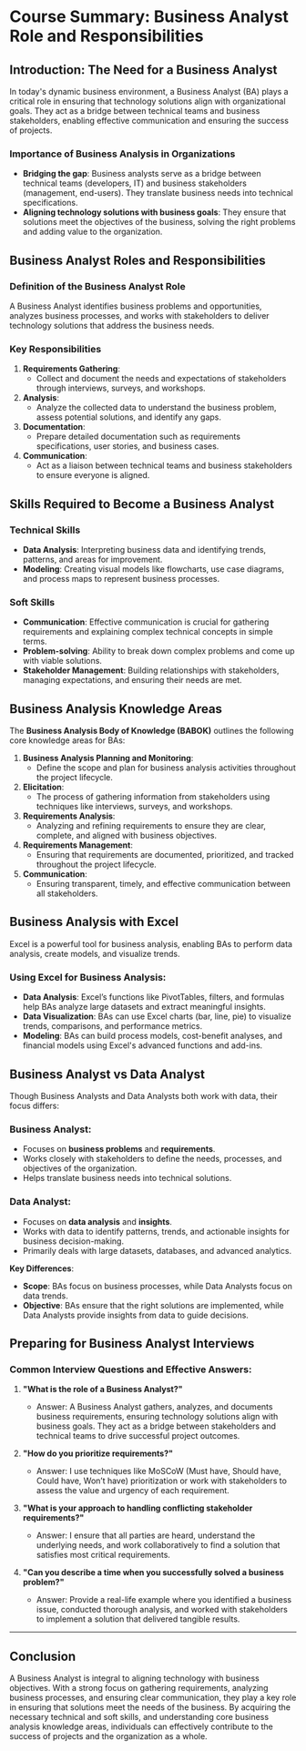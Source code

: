 # Course Summary: Business Analyst Role and Responsibilities

## **Introduction: The Need for a Business Analyst**

In today's dynamic business environment, a Business Analyst (BA) plays a critical role in ensuring that technology solutions align with organizational goals. They act as a bridge between technical teams and business stakeholders, enabling effective communication and ensuring the success of projects.

### **Importance of Business Analysis in Organizations**
- **Bridging the gap**: Business analysts serve as a bridge between technical teams (developers, IT) and business stakeholders (management, end-users). They translate business needs into technical specifications.
- **Aligning technology solutions with business goals**: They ensure that solutions meet the objectives of the business, solving the right problems and adding value to the organization.
  
## **Business Analyst Roles and Responsibilities**

### **Definition of the Business Analyst Role**
A Business Analyst identifies business problems and opportunities, analyzes business processes, and works with stakeholders to deliver technology solutions that address the business needs.

### **Key Responsibilities**
1. **Requirements Gathering**:
   - Collect and document the needs and expectations of stakeholders through interviews, surveys, and workshops.
2. **Analysis**:
   - Analyze the collected data to understand the business problem, assess potential solutions, and identify any gaps.
3. **Documentation**:
   - Prepare detailed documentation such as requirements specifications, user stories, and business cases.
4. **Communication**:
   - Act as a liaison between technical teams and business stakeholders to ensure everyone is aligned.

## **Skills Required to Become a Business Analyst**

### **Technical Skills**
- **Data Analysis**: Interpreting business data and identifying trends, patterns, and areas for improvement.
- **Modeling**: Creating visual models like flowcharts, use case diagrams, and process maps to represent business processes.

### **Soft Skills**
- **Communication**: Effective communication is crucial for gathering requirements and explaining complex technical concepts in simple terms.
- **Problem-solving**: Ability to break down complex problems and come up with viable solutions.
- **Stakeholder Management**: Building relationships with stakeholders, managing expectations, and ensuring their needs are met.

## **Business Analysis Knowledge Areas**

The **Business Analysis Body of Knowledge (BABOK)** outlines the following core knowledge areas for BAs:

1. **Business Analysis Planning and Monitoring**:
   - Define the scope and plan for business analysis activities throughout the project lifecycle.
2. **Elicitation**:
   - The process of gathering information from stakeholders using techniques like interviews, surveys, and workshops.
3. **Requirements Analysis**:
   - Analyzing and refining requirements to ensure they are clear, complete, and aligned with business objectives.
4. **Requirements Management**:
   - Ensuring that requirements are documented, prioritized, and tracked throughout the project lifecycle.
5. **Communication**:
   - Ensuring transparent, timely, and effective communication between all stakeholders.

## **Business Analysis with Excel**

Excel is a powerful tool for business analysis, enabling BAs to perform data analysis, create models, and visualize trends.

### **Using Excel for Business Analysis**:
- **Data Analysis**: Excel’s functions like PivotTables, filters, and formulas help BAs analyze large datasets and extract meaningful insights.
- **Data Visualization**: BAs can use Excel charts (bar, line, pie) to visualize trends, comparisons, and performance metrics.
- **Modeling**: BAs can build process models, cost-benefit analyses, and financial models using Excel's advanced functions and add-ins.

## **Business Analyst vs Data Analyst**

Though Business Analysts and Data Analysts both work with data, their focus differs:

### **Business Analyst**:
- Focuses on **business problems** and **requirements**.
- Works closely with stakeholders to define the needs, processes, and objectives of the organization.
- Helps translate business needs into technical solutions.

### **Data Analyst**:
- Focuses on **data analysis** and **insights**.
- Works with data to identify patterns, trends, and actionable insights for business decision-making.
- Primarily deals with large datasets, databases, and advanced analytics.

**Key Differences**:
- **Scope**: BAs focus on business processes, while Data Analysts focus on data trends.
- **Objective**: BAs ensure that the right solutions are implemented, while Data Analysts provide insights from data to guide decisions.

## **Preparing for Business Analyst Interviews**

### **Common Interview Questions and Effective Answers**:
1. **"What is the role of a Business Analyst?"**
   - Answer: A Business Analyst gathers, analyzes, and documents business requirements, ensuring technology solutions align with business goals. They act as a bridge between stakeholders and technical teams to drive successful project outcomes.

2. **"How do you prioritize requirements?"**
   - Answer: I use techniques like MoSCoW (Must have, Should have, Could have, Won’t have) prioritization or work with stakeholders to assess the value and urgency of each requirement.

3. **"What is your approach to handling conflicting stakeholder requirements?"**
   - Answer: I ensure that all parties are heard, understand the underlying needs, and work collaboratively to find a solution that satisfies most critical requirements.

4. **"Can you describe a time when you successfully solved a business problem?"**
   - Answer: Provide a real-life example where you identified a business issue, conducted thorough analysis, and worked with stakeholders to implement a solution that delivered tangible results.

---

## **Conclusion**

A Business Analyst is integral to aligning technology with business objectives. With a strong focus on gathering requirements, analyzing business processes, and ensuring clear communication, they play a key role in ensuring that solutions meet the needs of the business. By acquiring the necessary technical and soft skills, and understanding core business analysis knowledge areas, individuals can effectively contribute to the success of projects and the organization as a whole.
